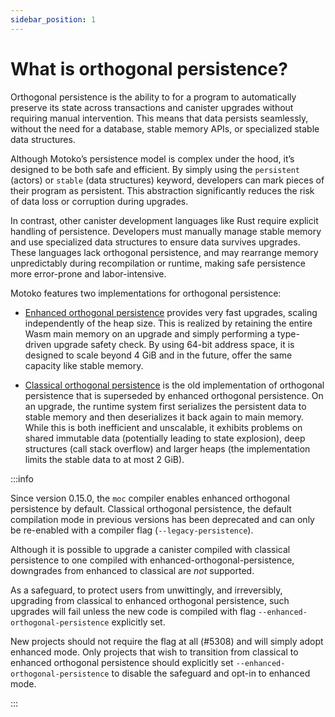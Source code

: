 ```yaml
---
sidebar_position: 1
---
```


# What is orthogonal persistence?

Orthogonal persistence is the ability to for a program to automatically preserve its state across transactions and canister upgrades without requiring manual intervention. This means that data persists seamlessly, without the need for a database, stable memory APIs, or specialized stable data structures.

Although Motoko’s persistence model is complex under the hood, it’s designed to be both safe and efficient. By simply using the `persistent` (actors) or `stable` (data structures) keyword, developers can mark pieces of their program as persistent. This abstraction significantly reduces the risk of data loss or corruption during upgrades.

In contrast, other canister development languages like Rust require explicit handling of persistence. Developers must manually manage stable memory and use specialized data structures to ensure data survives upgrades. These languages lack orthogonal persistence, and may rearrange memory unpredictably during recompilation or runtime, making safe persistence more error-prone and labor-intensive.

Motoko features two implementations for orthogonal persistence:

* [Enhanced orthogonal persistence](https://internetcomputer.org/docs/motoko/orthogonal-persistence/enhanced) provides very fast upgrades, scaling independently of the heap size. This is realized by retaining the entire Wasm main memory on an upgrade and simply performing a type-driven upgrade safety check. By using 64-bit address space, it is designed to scale beyond 4 GiB and in the future, offer the same capacity like stable memory.

* [Classical orthogonal persistence](https://internetcomputer.org/docs/motoko/orthogonal-persistence/classical) is the old implementation of orthogonal persistence that is superseded by enhanced orthogonal persistence. On an upgrade, the runtime system first serializes the persistent data to stable memory and then deserializes it back again to main memory. While this is both inefficient and unscalable, it exhibits problems on shared immutable data (potentially leading to state explosion), deep structures (call stack overflow) and larger heaps (the implementation limits the stable data to at most 2 GiB).

:::info

Since version 0.15.0, the `moc` compiler enables enhanced orthogonal persistence by default.
Classical orthogonal persistence, the default compilation mode in previous versions has been deprecated and can only be re-enabled with a compiler flag (`--legacy-persistence`).

Although it is possible to upgrade a canister compiled with classical persistence to one compiled with enhanced-orthogonal-persistence, downgrades from enhanced to classical are *not* supported.

As a safeguard, to protect users from unwittingly, and irreversibly, upgrading from classical to enhanced orthogonal persistence, such upgrades will fail unless the new code is compiled with flag `--enhanced-orthogonal-persistence` explicitly set.

New projects should not require the flag at all (#5308) and will simply adopt enhanced mode. Only projects that wish to transition from classical to enhanced orthogonal persistence should explicitly set `--enhanced-orthogonal-persistence` to disable the safeguard and opt-in to enhanced mode.

:::